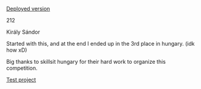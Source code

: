 [Deployed version](https://candid-heliotrope-29436e.netlify.app)

212

Király Sándor

Started with this, and at the end I ended up in the 3rd place in hungary. (idk how xD)

Big thanks to skillsit hungary for their hard work to organize this competition.

[Test project](https://github.com/skillsit-hu/ws2026-s17-hu-r1)

